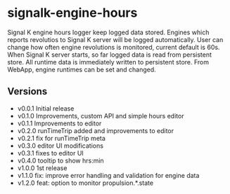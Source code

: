 # signalk-engine-hours

Signal K engine hours logger keep logged data stored. Engines which reports revolutios to Signal K server will be logged automatically. User can change how often engine revolutions is monitored, current default is 60s. When Signal K server starts, so far logged data is read from persistent store. All runtime data is immediately written to persistent store. From WebApp, engine runtimes can be set and changed. 

## Versions
- v0.0.1 Initial release
- v0.1.0 Improvements, custom API and simple hours editor
- v0.1.1 Improvements to editor
- v0.2.0 runTimeTrip added and improvements to editor
- v0.2.1 fix for runTimeTrip meta
- v0.3.0 editor UI modifications
- v0.3.1 fixes to editor UI
- v0.4.0 tooltip to show hrs:min
- v1.0.0 1st release
- v1.1.0 fix: improve error handling and validation for engine data
- v1.2.0 feat: option to monitor propulsion.*.state